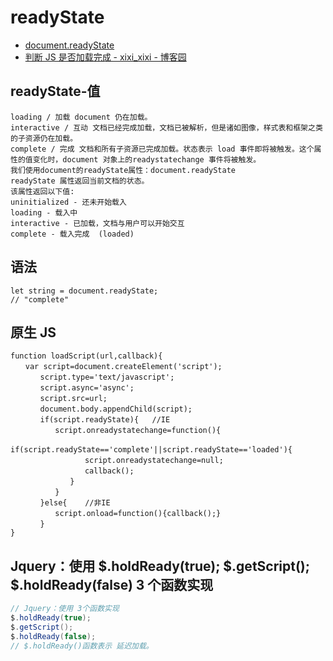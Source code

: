 # readyState

- [document.readyState](https://developer.mozilla.org/zh-CN/docs/Web/API/Document/readyState)
- [判断 JS 是否加载完成 - xixi_xixi - 博客园](https://www.cnblogs.com/telnetzhang/p/5827791.html)

## readyState-值

```shell
loading / 加载 document 仍在加载。
interactive / 互动 文档已经完成加载，文档已被解析，但是诸如图像，样式表和框架之类的子资源仍在加载。
complete / 完成 文档和所有子资源已完成加载。状态表示 load 事件即将被触发。这个属性的值变化时，document 对象上的readystatechange 事件将被触发。
我们使用document的readyState属性：document.readyState
readyState 属性返回当前文档的状态。
该属性返回以下值:
uninitialized - 还未开始载入
loading - 载入中
interactive - 已加载，文档与用户可以开始交互
complete - 载入完成  (loaded)
```

## 语法

```shell
let string = document.readyState;
// "complete"
```

## 原生 JS

```shell
function loadScript(url,callback){
　　var script=document.createElement('script');
　　　　script.type='text/javascript';
　　　　script.async='async';
　　　　script.src=url;
　　　　document.body.appendChild(script);
　　　　if(script.readyState){   //IE
　　　　　　script.onreadystatechange=function(){
　　　　　　　　if(script.readyState=='complete'||script.readyState=='loaded'){
　　　　　　　　　　script.onreadystatechange=null;
　　　　　　　　　　callback();
　　　　　　　　}
　　　　　　}
　　　　}else{    //非IE
　　　　　　script.onload=function(){callback();}
　　　　}
}
```

## Jquery：使用 $.holdReady(true);  $.getScript(); \$.holdReady(false) 3 个函数实现

```c#
// Jquery：使用 3个函数实现
$.holdReady(true);
$.getScript();
$.holdReady(false);
// $.holdReady()函数表示 延迟加载。
```
